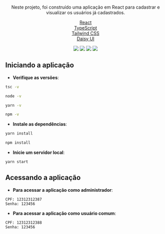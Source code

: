 <div align="center">
<br/>

Neste projeto, foi construído uma aplicação em React para cadastrar e visualizar os usuários já cadastrados.

<a href="https://www.w3schools.com">React</a>
<br/>
<a href="https://www.typescriptlang.org/">TypeScript</a>
<br/>
<a href="https://tailwindcss.com/">Tailwind CSS</a>
<br/>
<a href="https://daisyui.com/">Daisy UI</a>
<br/>

  <a>
    <img src="https://img.shields.io/static/v1?label=typescript&message=v4.7.4&&color=007db9&style=flat-square"/>
  </a>

  <a>
    <img src="https://img.shields.io/static/v1?label=node&message=v16.15.1&&color=007db9&style=flat-square"/>
  </a>

  <a>
    <img src="https://img.shields.io/static/v1?label=yarn&message=v1.22.19&&color=007db9&style=flat-square"/>
  </a>

  <a>
    <img src="https://img.shields.io/static/v1?label=npm&message=v8.11.0&&color=007db9&style=flat-square"/>
  </a>
<br/>

</div>

## Iniciando a aplicação
* **Verifique as versões**:
```sh
tsc -v
```
```sh
node -v
```
```sh
yarn -v
```
```sh
npm -v
```

* **Instale as dependências**:
```sh
yarn install
```
```sh
npm install
```

* **Inicie um servidor local**:
```sh
yarn start
```

## Acessando a aplicação
* **Para acessar a aplicação como administrador**:
```
CPF: 12312312387
Senha: 123456
```

* **Para acessar a aplicação como usuário comum**:
```
CPF: 12312312388
Senha: 123456
```
